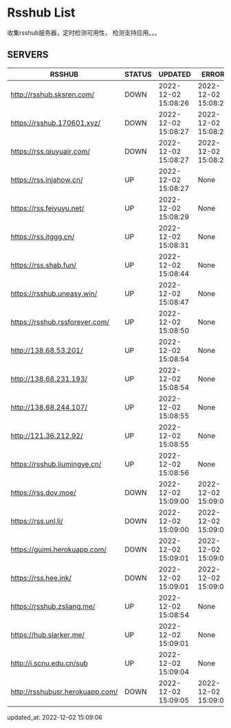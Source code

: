 # Rsshub List

收集rsshub服务器，定时检测可用性， 检测支持应用。。。


## SERVERS

|  RSSHUB   | STATUS  | UPDATED  | ERROR  | TWITTER |  
|  ----  | ----  | ----  | ----  | ---- |  
| http://rsshub.sksren.com/ | DOWN | 2022-12-02 15:08:26 | 2022-12-02 15:08:26 |  
| https://rsshub.170601.xyz/ | DOWN | 2022-12-02 15:08:27 | 2022-12-02 15:08:27 |  
| https://rss.qiuyuair.com/ | DOWN | 2022-12-02 15:08:27 | 2022-12-02 15:08:27 |  
| https://rss.injahow.cn/ | UP | 2022-12-02 15:08:27 | None ||  
| https://rss.feiyuyu.net/ | UP | 2022-12-02 15:08:29 | None |OK|  
| https://rss.itggg.cn/ | UP | 2022-12-02 15:08:31 | None ||  
| https://rss.shab.fun/ | UP | 2022-12-02 15:08:44 | None |OK|  
| https://rsshub.uneasy.win/ | UP | 2022-12-02 15:08:47 | None |OK|  
| https://rsshub.rssforever.com/ | UP | 2022-12-02 15:08:50 | None |OK|  
| http://138.68.53.201/ | UP | 2022-12-02 15:08:54 | None ||  
| http://138.68.231.193/ | UP | 2022-12-02 15:08:54 | None ||  
| http://138.68.244.107/ | UP | 2022-12-02 15:08:55 | None ||  
| http://121.36.212.92/ | UP | 2022-12-02 15:08:55 | None ||  
| https://rsshub.liumingye.cn/ | UP | 2022-12-02 15:08:56 | None |OK|  
| https://rss.dov.moe/ | DOWN | 2022-12-02 15:09:00 | 2022-12-02 15:09:00 |  
| https://rss.unl.li/ | DOWN | 2022-12-02 15:09:00 | 2022-12-02 15:09:00 |  
| https://guimi.herokuapp.com/ | DOWN | 2022-12-02 15:09:01 | 2022-12-02 15:09:01 |  
| https://rss.hee.ink/ | DOWN | 2022-12-02 15:09:01 | 2022-12-02 15:09:01 |  
| https://rsshub.zsliang.me/ | UP | 2022-12-02 15:08:54 | None |OK|  
| https://hub.slarker.me/ | UP | 2022-12-02 15:09:01 | None |OK|  
| http://i.scnu.edu.cn/sub | UP | 2022-12-02 15:09:04 | None ||  
| http://rsshubusr.herokuapp.com/ | DOWN | 2022-12-02 15:09:05 | 2022-12-02 15:09:05 |  
  

updated_at: 2022-12-02 15:09:06  
